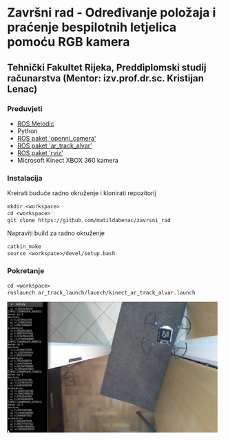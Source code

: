 # Završni rad - Određivanje položaja i praćenje bespilotnih letjelica pomoću RGB kamera

## Tehnički Fakultet Rijeka, Preddiplomski studij računarstva (Mentor: izv.prof.dr.sc. Kristijan Lenac)

### Preduvjeti

* [ROS Melodic](https://wiki.ros.org/melodic)
* Python
* [ROS paket 'openni\_camera'](https://wiki.ros.org/openni_camera)
* [ROS paket 'ar\_track\_alvar'](https://wiki.ros.org/ar_track_alvar)
* [ROS paket 'rviz'](https://wiki.ros.org/rviz)
* Microsoft Kinect XBOX 360 kamera

### Instalacija
Kreirati buduće radno okruženje i klonirati repozitorij
```
mkdir <workspace>
cd <workspace>
git clone https://github.com/matildabenac/zavrsni_rad
```
Napraviti build za radno okruženje
```
catkin_make
source <workspace>/devel/setup.bash
```

### Pokretanje
```
cd <workspace>
roslaunch ar_track_launch/launch/kinect_ar_track_alvar.launch
```

![Prikaz rezultata pokretanja programa](tracking.png)
